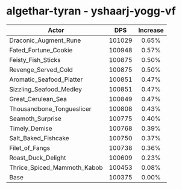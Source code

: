 # algethar-tyran - yshaarj-yogg-vf
| Actor | DPS | Increase |
|---|:---:|:---:|
|Draconic_Augment_Rune|101029|0.65%|
|Fated_Fortune_Cookie|100948|0.57%|
|Feisty_Fish_Sticks|100875|0.50%|
|Revenge_Served_Cold|100875|0.50%|
|Aromatic_Seafood_Platter|100851|0.47%|
|Sizzling_Seafood_Medley|100851|0.47%|
|Great_Cerulean_Sea|100849|0.47%|
|Thousandbone_Tongueslicer|100808|0.43%|
|Seamoth_Surprise|100775|0.40%|
|Timely_Demise|100768|0.39%|
|Salt_Baked_Fishcake|100750|0.37%|
|Filet_of_Fangs|100738|0.36%|
|Roast_Duck_Delight|100609|0.23%|
|Thrice_Spiced_Mammoth_Kabob|100453|0.08%|
|Base|100375|0.00%|
